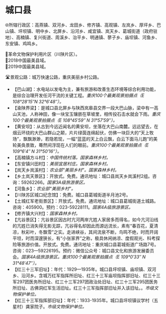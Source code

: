 # 城口县  
🌐所辖行政区：高燕镇、双河乡、龙田乡、修齐镇、高观镇、左岚乡、厚坪乡、巴山镇、坪坝镇、明中乡、北屏乡、沿河乡、咸宜镇、岚天乡、葛城街道（政府驻地）、高楠镇、复兴街道、周溪乡、治平乡、明通镇、蓼子乡、庙坝镇、河鱼乡、东安镇、鸡鸣乡。  
  
🚩革命文物保护利用片区（川陕片区）。  
🏅2018中国最美县域。  
🏅2019中国最美县域。  
  
🛣️景观公路：城万快速公路，重庆美丽乡村公路。  
  
* 【巴山湖】：水电站以发电为主，兼有旅游和改善生态环境等综合利用功能，是综合治理开发任河干流的关键工程。*重庆100个最美观景拍摄点（E 108°28′15″N 32°6′48″）。*  
* 【渝陕界梁】：是城口县北屏乡与陕西岚皋县交界一段大巴山脉，梁中有一高山天池，人称神田，像一块宝玉镶嵌在草坡里，相传投石击水就会下雨。*重庆100个最美观景拍摄点（E 108°45′59″ N 31°57′59″）。*  
* 【黄安坝】：从古到今远近闻名的黄安坝，坐落在大巴山南麓。远远望去，在烟云环绕的大巴山群山之颠，片片绿茵连绵起伏，仿佛一块巨大的“天上牧场”，飘飘渺渺，若隐若现，一幅“蓝蓝的天上白云飘，白云下面马儿跑”的美轮美奂景致，蓦然间浮现在人们的眼前。*重庆100个最美观景拍摄点（E 109°6′4″ N 31°50′16″）。*  
* 【高楠镇方斗村】：*中国传统村落。国家森林乡村。*  
* 【东安镇兴田村】：*美丽宜居村庄。国家森林乡村。*  
* 【岚天乡岚溪村】：*农业部“美丽乡村”。国家森林乡村。*  
* 【乡土岚天景区】：开放式。免费。通讯地址：城口县岚天乡岚溪村2组。咨询：59262266。*国家3A级旅游景区。*  
* 【河鱼乡】：*农业部“美丽乡村”。*  
* 【川陕苏区城口纪念馆】：免费。城口县葛城街道半月池2号。  
* 【土城红军老街景区】：开放式。免费。通讯地址：城口县葛城街道土城路。咨询：405900。预约：023-59228111。*国家4A级旅游景区。*  
* 【修齐镇大兴村】：*国家森林乡村。*  
* 【亢谷景区】：亢谷景区因古时亢河两岸亢姓人家居多而得名，如今亢河沿线的亢姓已消失得无影无踪，亢谷得名却因此而源远流长，素有“春百花，夏清凉，秋彩叶，冬飘雪”之实。走进峡谷，其间流泉不断，鸟鸣不绝，时而开阔平坦，时而深邃狭长，有“小张家界”之称，极具休闲纳凉、度假观光、科考探险等旅游价值。开放式。免费。通讯地址：重庆城口县葛城街道广场路7号。咨询：023—59226195。预约：微信公众号：城口县文化和旅游发展委员会。*国家4A级旅游景区。重庆100个最美观景拍摄点（E 109°0′33″ N 31°48′47″）。*  
* 【红三十三军旧址】：年代：1929—1935年。城口县坪坝镇、庙坝镇、双河乡、沿河乡。含城万红军指挥所旧址、红三十三军庙坝指挥部旧址、红三十三军297团医务所旧址、红三十三军297团政治处旧址、红三十三军295团医务所旧址、古佛洞红军生活旧址。红三十三军指挥部旧址并入该旧址。。*市级文物保护单位。* 
* 【红三十三军指挥部旧址】：年代：1933-1935年。城口县坪坝镇议学村（五星村）龚家院子。*市级文物保护单位。*  